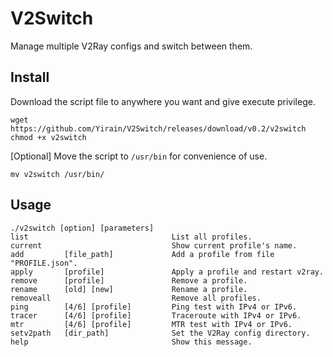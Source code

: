 # V2Switch
Manage multiple V2Ray configs and switch between them.

## Install
Download the script file to anywhere you want and give execute privilege.
```
wget https://github.com/Yirain/V2Switch/releases/download/v0.2/v2switch
chmod +x v2switch
```
[Optional] Move the script to `/usr/bin` for convenience of use.
```
mv v2switch /usr/bin/
```

## Usage
```
./v2switch [option] [parameters]
list                                List all profiles.
current                             Show current profile's name.
add         [file_path]             Add a profile from file "PROFILE.json".
apply       [profile]               Apply a profile and restart v2ray.
remove      [profile]               Remove a profile.
rename      [old] [new]             Rename a profile.
removeall                           Remove all profiles.
ping        [4/6] [profile]         Ping test with IPv4 or IPv6.
tracer      [4/6] [profile]         Traceroute with IPv4 or IPv6.
mtr         [4/6] [profile]         MTR test with IPv4 or IPv6.
setv2path   [dir_path]              Set the V2Ray config directory.
help                                Show this message.
```
